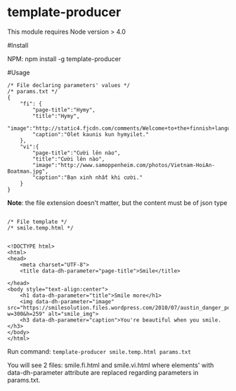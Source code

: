 # template-producer 

This module requires Node version > 4.0

#Install

NPM: npm install -g template-producer

#Usage

```
/* File declaring parameters' values */
/* params.txt */
{
	"fi": {
		"page-title":"Hymy",
		"title":"Hymy",
		"image":"http://static4.fjcdn.com/comments/Welcome+to+the+finnish+language+we+hope+you+wont+enjoy+_430d35ecaaedd0521e553557ca0be1c9.png",
		"caption":"Olet kaunis kun hymyilet."
	},
	"vi":{
		"page-title":"Cười lên nào",
		"title":"Cười lên nào",
		"image":"http://www.samoppenheim.com/photos/Vietnam-HoiAn-Boatman.jpg",
		"caption":"Bạn xinh nhất khi cười."
	}
}
```
**Note**: the file extension doesn't matter, but the content must be of json type
```

/* File template */
/* smile.temp.html */


<!DOCTYPE html>
<html>
<head>
	<meta charset="UTF-8">
	<title data-dh-parameter="page-title">Smile</title>

</head>
<body style="text-align:center">
	<h1 data-dh-parameter="title">Smile more</h1>
	<img data-dh-parameter="image" src="https://smilesolution.files.wordpress.com/2010/07/austin_danger_powers_mike_myers.jpg?w=300&h=259" alt="smile_img">
	<h3 data-dh-parameter="caption">You're beautiful when you smile.</h3>
</body>
</html>
```

Run command: `template-producer smile.temp.html params.txt`

You will see 2 files: smile.fi.html and smile.vi.html where elements' with data-dh-parameter attribute are replaced regarding parameters in params.txt.